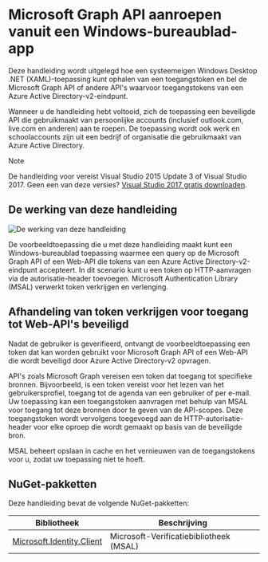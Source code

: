 # <a name="call-the-microsoft-graph-api-from-a-windows-desktop-app"></a>Microsoft Graph API aanroepen vanuit een Windows-bureaublad-app

Deze handleiding wordt uitgelegd hoe een systeemeigen Windows Desktop .NET (XAML)-toepassing kunt ophalen van een toegangstoken en bel de Microsoft Graph API of andere API's waarvoor toegangstokens van een Azure Active Directory-v2-eindpunt.

Wanneer u de handleiding hebt voltooid, zich de toepassing een beveiligde API die gebruikmaakt van persoonlijke accounts (inclusief outlook.com, live.com en anderen) aan te roepen. De toepassing wordt ook werk en schoolaccounts zijn uit een bedrijf of organisatie die gebruikmaakt van Azure Active Directory.  

> [!NOTE] 
> De handleiding voor vereist Visual Studio 2015 Update 3 of Visual Studio 2017.  Geen een van deze versies? [Visual Studio 2017 gratis downloaden](https://www.visualstudio.com/downloads/).

## <a name="how-this-guide-works"></a>De werking van deze handleiding

![De werking van deze handleiding](./media/active-directory-develop-guidedsetup-windesktop-intro/windesktophowitworks.png)

De voorbeeldtoepassing die u met deze handleiding maakt kunt een Windows-bureaublad toepassing waarmee een query op de Microsoft Graph API of een Web-API die tokens van een Azure Active Directory-v2-eindpunt accepteert. In dit scenario kunt u een token op HTTP-aanvragen via de autorisatie-header toevoegen. Microsoft Authentication Library (MSAL) verwerkt token verkrijgen en verlenging.

## <a name="handling-token-acquisition-for-accessing-protected-web-apis"></a>Afhandeling van token verkrijgen voor toegang tot Web-API's beveiligd

Nadat de gebruiker is geverifieerd, ontvangt de voorbeeldtoepassing een token dat kan worden gebruikt voor Microsoft Graph API of een Web-API die wordt beveiligd door Azure Active Directory-v2 opvragen.

API's zoals Microsoft Graph vereisen een token dat toegang tot specifieke bronnen. Bijvoorbeeld, is een token vereist voor het lezen van het gebruikersprofiel, toegang tot de agenda van een gebruiker of per e-mail. Uw toepassing kan een toegangstoken aanvragen met behulp van MSAL voor toegang tot deze bronnen door te geven van de API-scopes. Deze toegangstoken wordt vervolgens toegevoegd aan de HTTP-autorisatie-header voor elke oproep die wordt gemaakt op basis van de beveiligde bron. 

MSAL beheert opslaan in cache en het vernieuwen van de toegangstokens voor u, zodat uw toepassing niet te hoeft.

## <a name="nuget-packages"></a>NuGet-pakketten

Deze handleiding bevat de volgende NuGet-pakketten:

|Bibliotheek|Beschrijving|
|---|---|
|[Microsoft.Identity.Client](https://www.nuget.org/packages/Microsoft.Identity.Client)|Microsoft-Verificatiebibliotheek (MSAL)|

